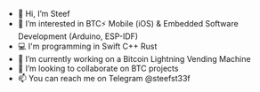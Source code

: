- 👋 Hi, I’m Steef
- 👀 I’m interested in BTC⚡ Mobile (iOS) & Embedded Software Development (Arduino, ESP-IDF)
- 💻 I'm programming in Swift C++ Rust
- 🌱 I’m currently working on a Bitcoin Lightning Vending Machine
- 💞️ I’m looking to collaborate on BTC projects
- 📫 You can reach me on Telegram @steefst33f

<!---
steefst33f/steefst33f is a ✨ special ✨ repository because its `README.md` (this file) appears on your GitHub profile.
You can click the Preview link to take a look at your changes.
--->
